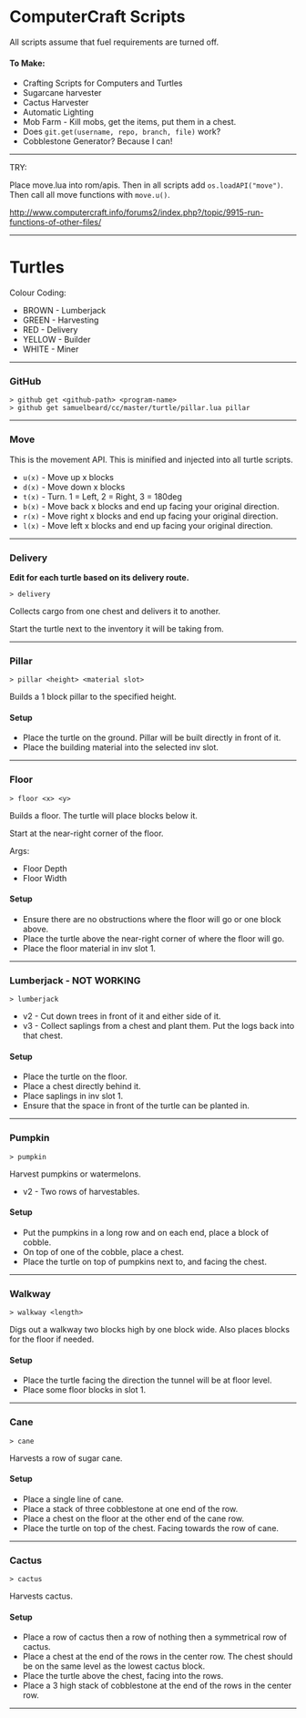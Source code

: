 # ComputerCraft Scripts

All scripts assume that fuel requirements are turned off.

#### To Make:
- Crafting Scripts for Computers and Turtles
- Sugarcane harvester
- Cactus Harvester
- Automatic Lighting
- Mob Farm - Kill mobs, get the items, put them in a chest.
- Does `git.get(username, repo, branch, file)` work?
- Cobblestone Generator? Because I can!

---

TRY:

Place move.lua into rom/apis. Then in all scripts add `os.loadAPI("move")`. Then call all move functions with `move.u()`.

http://www.computercraft.info/forums2/index.php?/topic/9915-run-functions-of-other-files/

---

# Turtles
Colour Coding:
- BROWN - Lumberjack
- GREEN - Harvesting
- RED - Delivery
- YELLOW - Builder
- WHITE - Miner

---
### GitHub
```
> github get <github-path> <program-name>
> github get samuelbeard/cc/master/turtle/pillar.lua pillar
```

---
### Move
This is the movement API. This is minified and injected into all turtle scripts.

- `u(x)` - Move up x blocks
- `d(x)` - Move down x blocks
- `t(x)` - Turn. 1 = Left, 2 = Right, 3 = 180deg
- `b(x)` - Move back x blocks and end up facing your original direction.
- `r(x)` - Move right x blocks and end up facing your original direction.
- `l(x)` - Move left x blocks and end up facing your original direction.

---
### Delivery
**Edit for each turtle based on its delivery route.**

```
> delivery
```

Collects cargo from one chest and delivers it to another.

Start the turtle next to the inventory it will be taking from.

---
### Pillar
```
> pillar <height> <material slot>
```
Builds a 1 block pillar to the specified height.

#### Setup
- Place the turtle on the ground. Pillar will be built directly in front of it.
- Place the building material into the selected inv slot.

---
### Floor
```
> floor <x> <y>
```
Builds a floor. The turtle will place blocks below it.

Start at the near-right corner of the floor.

Args:
- Floor Depth
- Floor Width

#### Setup
- Ensure there are no obstructions where the floor will go or one block above.
- Place the turtle above the near-right corner of where the floor will go.
- Place the floor material in inv slot 1.

---
### Lumberjack - NOT WORKING
```
> lumberjack
```
- v2 - Cut down trees in front of it and either side of it.
- v3 - Collect saplings from a chest and plant them. Put the logs back into that chest.

#### Setup
- Place the turtle on the floor.
- Place a chest directly behind it.
- Place saplings in inv slot 1.
- Ensure that the space in front of the turtle can be planted in.

---
### Pumpkin
```
> pumpkin
```
Harvest pumpkins or watermelons.
- v2 - Two rows of harvestables.

#### Setup
- Put the pumpkins in a long row and on each end, place a block of cobble.
- On top of one of the cobble, place a chest.
- Place the turtle on top of pumpkins next to, and facing the chest.

---
### Walkway
```
> walkway <length>
```
Digs out a walkway two blocks high by one block wide. Also places blocks for the floor if needed.

#### Setup
- Place the turtle facing the direction the tunnel will be at floor level.
- Place some floor blocks in slot 1.

---
### Cane
```
> cane
```
Harvests a row of sugar cane.

#### Setup
- Place a single line of cane.
- Place a stack of three cobblestone at one end of the row.
- Place a chest on the floor at the other end of the cane row.
- Place the turtle on top of the chest. Facing towards the row of cane.

---
### Cactus
```
> cactus
```
Harvests cactus.

#### Setup
- Place a row of cactus then a row of nothing then a symmetrical row of cactus.
- Place a chest at the end of the rows in the center row. The chest should be on the same level as the lowest cactus block.
- Place the turtle above the chest, facing into the rows.
- Place a 3 high stack of cobblestone at the end of the rows in the center row.

---
<!-- ### Cobblestone Generator
```
cobblestone <side>
```

Mines cobblestone in one spot from a cobblestone generator.

#### Setup
- Place the turtle facing, below or above the location where cobblestone is generated.
- `cobblestone <side>` - `up`, `down`, `front`. -->
